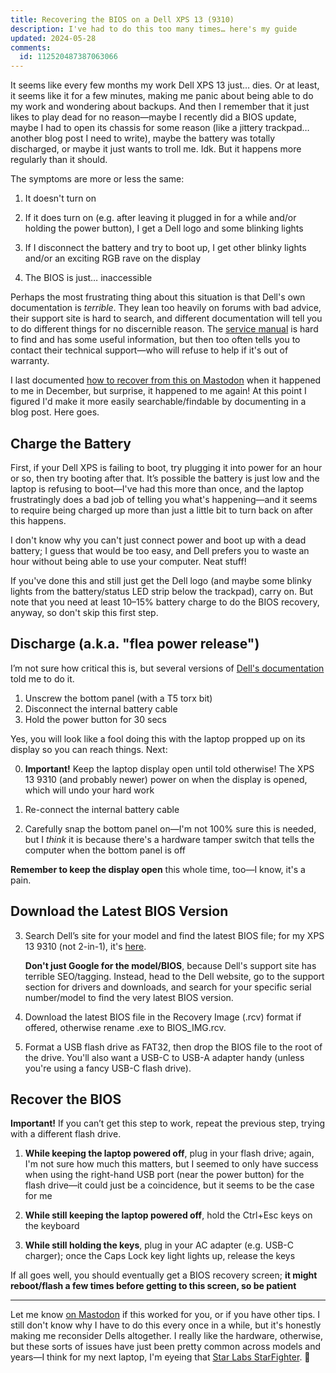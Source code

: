 ```yaml
---
title: Recovering the BIOS on a Dell XPS 13 (9310)
description: I've had to do this too many times… here's my guide
updated: 2024-05-28
comments:
  id: 112520487387063066
---
```


It seems like every few months my work Dell XPS 13 just… dies. Or at least, it seems like it for a few minutes, making me panic about being able to do my work and wondering about backups. And then I remember that it just likes to play dead for no reason—maybe I recently did a BIOS update, maybe I had to open its chassis for some reason (like a jittery trackpad… another blog post I need to write), maybe the battery was totally discharged, or maybe it just wants to troll me. Idk. But it happens more regularly than it should.

The symptoms are more or less the same:

1. It doesn't turn on

2. If it does turn on (e.g. after leaving it plugged in for a while and/or holding the power button), I get a Dell logo and some blinking lights

3. If I disconnect the battery and try to boot up, I get other blinky lights and/or an exciting RGB rave on the display

4. The BIOS is just… inaccessible

Perhaps the most frustrating thing about this situation is that Dell's own documentation is _terrible_. They lean too heavily on forums with bad advice, their support site is hard to search, and different documentation will tell you to do different things for no discernible reason. The [service manual](https://www.dell.com/support/manuals/en-us/xps-13-9310-laptop/xps-13-9310-service-manual/) is hard to find and has some useful information, but then too often tells you to contact their technical support—who will refuse to help if it's out of warranty.

I last documented [how to recover from this on Mastodon](https://mastodon.blaede.family/@cassidy/111530500634769622) when it happened to me in December, but surprise, it happened to me again! At this point I figured I'd make it more easily searchable/findable by documenting in a blog post. Here goes.

## Charge the Battery

First, if your Dell XPS is failing to boot, try plugging it into power for an hour or so, then try booting after that. It’s possible the battery is just low and the laptop is refusing to boot—I've had this more than once, and the laptop frustratingly does a bad job of telling you what's happening—and it seems to require being charged up more than just a little bit to turn back on after this happens.

I don't know why you can't just connect power and boot up with a dead battery; I guess that would be too easy, and Dell prefers you to waste an hour without being able to use your computer. Neat stuff!

If you've done this and still just get the Dell logo (and maybe some blinky lights from the battery/status LED strip below the trackpad), carry on. But note that you need at least 10–15% battery charge to do the BIOS recovery, anyway, so don't skip this first step.

## Discharge (a.k.a. "flea power release")

I’m not sure how critical this is, but several versions of [Dell's documentation](https://www.dell.com/support/manuals/en-us/xps-13-9310-laptop/xps-13-9310-service-manual/flea-power-release) told me to do it.

1. Unscrew the bottom panel (with a T5 torx bit)
2. Disconnect the internal battery cable
3. Hold the power button for 30 secs

Yes, you will look like a fool doing this with the laptop propped up on its display so you can reach things. Next:

0. **Important!** Keep the laptop display open until told otherwise! The XPS 13 9310 (and probably newer) power on when the display is opened, which will undo your hard work

1. Re-connect the internal battery cable

2. Carefully snap the bottom panel on—I'm not 100% sure this is needed, but I _think_ it is because there's a hardware tamper switch that tells the computer when the bottom panel is off

**Remember to keep the display open** this whole time, too—I know, it's a pain.

## Download the Latest BIOS Version

3. Search Dell’s site for your model and find the latest BIOS file; for my XPS 13 9310 (not 2-in-1), it's [here](https://www.dell.com/support/home/en-us/product-support/product/xps-13-9310-laptop/drivers).

   **Don't just Google for the model/BIOS**, because Dell's support site has terrible SEO/tagging. Instead, head to the Dell website, go to the support section for drivers and downloads, and search for your specific serial number/model to find the very latest BIOS version.

2. Download the latest BIOS file in the Recovery Image (.rcv) format if offered, otherwise rename .exe to BIOS_IMG.rcv.

3. Format a USB flash drive as FAT32, then drop the BIOS file to the root of the drive. You'll also want a USB-C to USB-A adapter handy (unless you're using a fancy USB-C flash drive).

## Recover the BIOS

**Important!** If you can’t get this step to work, repeat the previous step, trying with a different flash drive.

1. **While keeping the laptop powered off**, plug in your flash drive; again, I'm not sure how much this matters, but I seemed to only have success when using the right-hand USB port (near the power button) for the flash drive—it could just be a coincidence, but it seems to be the case for me

2. **While still keeping the laptop powered off**, hold the Ctrl+Esc keys on the keyboard

3. **While still holding the keys**, plug in your AC adapter (e.g. USB-C charger); once the Caps Lock key light lights up, release the keys

If all goes well, you should eventually get a BIOS recovery screen; **it might reboot/flash a few times before getting to this screen, so be patient**

---

Let me know [on Mastodon](https://mastodon.blaede.family/@cassidy/112520487387063066) if this worked for you, or if you have other tips. I still don't know why I have to do this every once in a while, but it's honestly making me reconsider Dells altogether. I really like the hardware, otherwise, but these sorts of issues have just been pretty common across models and years—I think for my next laptop, I'm eyeing that [Star Labs StarFighter](https://us.starlabs.systems/pages/starfighter). 👀
